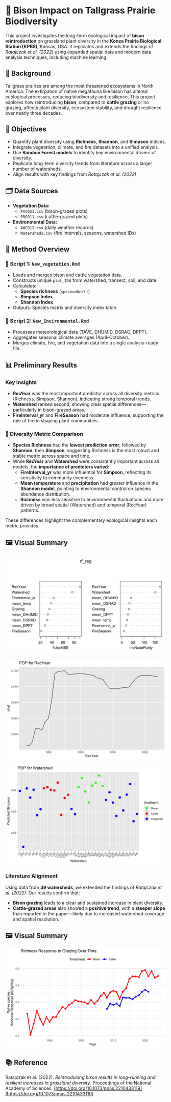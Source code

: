 # 🦬 Bison Impact on Tallgrass Prairie Biodiversity

This project investigates the long-term ecological impact of **bison reintroduction** on grassland plant diversity in the **Konza Prairie Biological Station (KPBS)**, Kansas, USA. It replicates and extends the findings of *Ratajczak et al. (2022)* using expanded spatial data and modern data analysis techniques, including machine learning.

## 📌 Background

Tallgrass prairies are among the most threatened ecosystems in North America. The extirpation of native megafauna like bison has altered ecological processes, reducing biodiversity and resilience. This project explores how reintroducing **bison**, compared to **cattle grazing** or no grazing, affects plant diversity, ecosystem stability, and drought resilience over nearly three decades.

## 🧪 Objectives

- Quantify plant diversity using **Richness**, **Shannon**, and **Simpson** indices.
- Integrate vegetation, climate, and fire datasets into a unified analysis.
- Use **Random Forest models** to identify key environmental drivers of diversity.
- Replicate long-term diversity trends from literature across a larger number of watersheds.
- Align results with key findings from *Ratajczak et al. (2022)*

## 🗂️ Data Sources

- **Vegetation Data:**
  - `PVC021.csv` (bison-grazed plots)
  - `PBG011.csv` (cattle-grazed plots)
- **Environmental Data:**
  - `AWE012.csv` (daily weather records)
  - `Watersheds.csv` (fire intervals, seasons, watershed IDs)

## 🧠 Method Overview

### 🔹 Script 1: `New_vegetation.Rmd`
- Loads and merges bison and cattle vegetation data.
- Constructs unique `plot_ID`s from watershed, transect, soil, and date.
- Calculates:
  - **Species richness** (`specnumber()`)
  - **Simpson Index**
  - **Shannon Index**
- Outputs: Species matrix and diversity index table.

### 🔹 Script 2: `New_Environmental.Rmd`
- Processes meteorological data (TAVE, DHUMID, DSRAD, DPPT).
- Aggregates seasonal climate averages (April–October).
- Merges climate, fire, and vegetation data into a single analysis-ready file.

## 📊 Preliminary Results

### Key Insights

- **RecYear** was the most important predictor across all diversity metrics (Richness, Simpson, Shannon), indicating strong temporal trends.
- **Watershed** ranked second, showing clear spatial differences—particularly in bison-grazed areas.
- **FireInterval_yr** and **FireSeason** had moderate influence, supporting the role of fire in shaping plant communities.

### 🔎 Diversity Metric Comparison

- **Species Richness** had the **lowest prediction error**, followed by **Shannon**, then **Simpson**, suggesting Richness is the most robust and stable metric across space and time.
- While **RecYear** and **Watershed** were consistently important across all models, the **importance of predictors varied**:
  - **FireInterval_yr** was more influential for **Simpson**, reflecting its sensitivity to community evenness.
  - **Mean temperature** and **precipitation** had greater influence in the **Shannon model**, pointing to environmental control on species abundance distribution.
  - **Richness** was less sensitive to environmental fluctuations and more driven by broad spatial (Watershed) and temporal (RecYear) patterns.

These differences highlight the complementary ecological insights each metric provides.

## 🖼️ Visual Summary

![Random Forest Analysis for Simpson](Output/RF%20and%20PDP%20Analysis/Simpson/rf_Analysis_Simpson.png)

![Partial Dependency Plot Analysis for Simpson RecYear](Output/RF%20and%20PDP%20Analysis/Simpson/PDP_RecYear_Simpson.png)

![Partial Dependency Plot Analysis for Simpson Watershed](Output/RF%20and%20PDP%20Analysis/Simpson/PDP_Watershed_Simpson.png)


### Literature Alignment

Using data from **39 watersheds**, we extended the findings of *Ratajczak et al. (2022)*. Our results confirm that:
- **Bison grazing** leads to a clear and sustained increase in plant diversity.
- **Cattle-grazed areas** also showed a **positive trend**, with a **steeper slope** than reported in the paper—likely due to increased watershed coverage and spatial resolution.

## 🖼️ Visual Summary

![Richness Response to Grazing Over Time](Output/richness_response/richness_response_plot.png)


## 📚 Reference

Ratajczak et al. (2022). *Reintroducing bison results in long-running and resilient increases in grassland diversity*. Proceedings of the National Academy of Sciences. [https://doi.org/10.1073/pnas.2210433119](https://doi.org/10.1073/pnas.2210433119)
